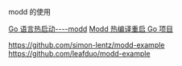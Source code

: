 modd 的使用

[Go 语言热启动----modd](https://juejin.cn/post/7325803913641394227?utm_source=chatgpt.com)
[Modd 热编译重启 Go 项目](https://juejin.cn/post/7075521293549830152)

https://github.com/simon-lentz/modd-example
https://github.com/leafduo/modd-example

